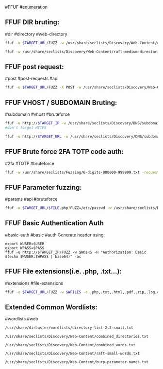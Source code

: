 #FFUF #enumeration 

**FFUF DIR bruting:**
---
#dir #directory #web-directory 

```bash
ffuf -u $TARGET_URL/FUZZ -w /usr/share/seclists/Discovery/Web-Content/common.txt
```

```bash
ffuf -w /usr/share/seclists/Discovery/Web-Content/raft-medium-directories.txt -u $TARGET_IP -recursion -e *.txt,.php,.html,.bak,.jar,.war,.backup,._backup -ac
```
**FFUF post request:**
---
#post #post-requests #api

```bash
ffuf -u $TARGET_URL/FUZZ -X POST -w /usr/share/seclists/Discovery/Web-Content/raft-medium-directories-lowercase.txt -mc all -fs 50 #-fs - filter results with file size equal to 50
```

**FFUF VHOST / SUBDOMAIN Bruting:**
---
#subdomain #vhost #bruteforce 

```bash
ffuf -u http://$TARGET_IP -w /usr/share/seclists/Discovery/DNS/subdomains-top1million-20000.txt -H "Host: FUZZ.$TARGET_URL" -ac
#don't forget HTTPS
```

```bash
ffuf -u http://$TARGET_URL -w /usr/share/seclists/Discovery/DNS/subdomains-top1million-20000.txt -H "Host: FUZZ.$TARGET_URL" -fs #default size
```

**FFUF Brute force 2FA TOTP code auth:**
---
#2fa #TOTP #bruteforce 

```bash
ffuf -w /usr/share/seclists/Fuzzing/6-digits-000000-999999.txt -request $BURPREQUEST -t 100
```

**FFUF Parameter fuzzing:**
---
#params #api #bruteforce 

```bash
ffuf -u $TARGET_URL/$FILE.php?FUZZ=/etc/passwd -w /usr/share/seclists/Discovery/Web-Content/burp-parameter-names.txt -ac
```

FFUF Basic Authentication Auth
---
#basic-auth #basic #auth 
Generate header using:
```
export WUSER=$USER
export WPASS=$PASS
ffuf -u http://$TARGET_IP/FUZZ -w $WDIRS -H "Authorization: Basic $(echo $WUSER:$WPASS | base64)" -ac
```

FFUF File extensions(i.e. .php, .txt...):
---
#extensions #file-extensions

```bash
ffuf -u $TARGET_URL/FUZZ -w $WFILES -e .php,.txt,.html,.pdf,.zip,.log,config -ac
```

**Extended Common Wordlists:**
---
#wordlists #web

```bash
/usr/share/dirbuster/wordlists/directory-list-2.3-small.txt
```

```
/usr/share/seclists/Discovery/Web-Content/combined_directories.txt
```

```
/usr/share/seclists/Discovery/Web-Content/combined_words.txt
```

```
/usr/share/seclists/Discovery/Web-Content/raft-small-words.txt
```

```
/usr/share/seclists/Discovery/Web-Content/burp-parameter-names.txt
```
